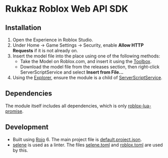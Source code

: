 # Rukkaz Roblox Web API SDK

## Installation

1. Open the Experience in Roblox Studio.
2. Under Home &rarr; Game Settings &rarr; Security, enable **Allow HTTP Requests** if it is not already on.
3. Insert the model file into the place using one of the following methods:
   - Take the Model on Roblox.com, and insert it using the [Toolbox](https://developer.roblox.com/en-us/resources/studio/Toolbox).
   - Download the model file from the releases section, then right-click ServerScriptService and select **Insert from File...**
4. Using the [Explorer](https://developer.roblox.com/en-us/resources/studio/Explorer), ensure the module is a child of [ServerScriptService](https://developer.roblox.com/en-us/api-reference/class/ServerScriptService).

## Dependencies

The module itself includes all dependencies, which is only [roblox-lua-promise](https://github.com/evaera/roblox-lua-promise).

## Development

- Built using [Rojo](https://github.com/rojo-rbx/rojo) 6. The main project file is [default.project.json](default.project.json).
- [selene](https://github.com/Kampfkarren/selene) is used as a linter. The files [selene.toml](selene.toml) and [roblox.toml](roblox.toml) are used by this.
